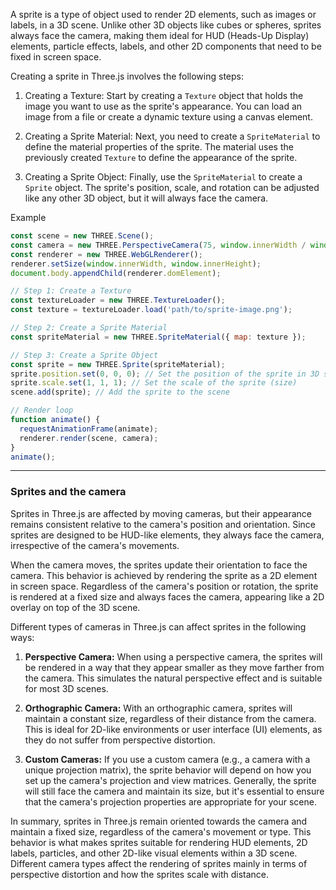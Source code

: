 A sprite is a type of object used to render 2D elements, such as images or labels, in a 3D scene. Unlike other 3D objects like cubes or spheres, sprites always face the camera, making them ideal for HUD (Heads-Up Display) elements, particle effects, labels, and other 2D components that need to be fixed in screen space.

Creating a sprite in Three.js involves the following steps:

1. Creating a Texture:
   Start by creating a `Texture` object that holds the image you want to use as the sprite's appearance. You can load an image from a file or create a dynamic texture using a canvas element.

2. Creating a Sprite Material:
   Next, you need to create a `SpriteMaterial` to define the material properties of the sprite. The material uses the previously created `Texture` to define the appearance of the sprite.

3. Creating a Sprite Object:
   Finally, use the `SpriteMaterial` to create a `Sprite` object. The sprite's position, scale, and rotation can be adjusted like any other 3D object, but it will always face the camera.

Example

```javascript
const scene = new THREE.Scene();
const camera = new THREE.PerspectiveCamera(75, window.innerWidth / window.innerHeight, 0.1, 1000);
const renderer = new THREE.WebGLRenderer();
renderer.setSize(window.innerWidth, window.innerHeight);
document.body.appendChild(renderer.domElement);

// Step 1: Create a Texture
const textureLoader = new THREE.TextureLoader();
const texture = textureLoader.load('path/to/sprite-image.png');

// Step 2: Create a Sprite Material
const spriteMaterial = new THREE.SpriteMaterial({ map: texture });

// Step 3: Create a Sprite Object
const sprite = new THREE.Sprite(spriteMaterial);
sprite.position.set(0, 0, 0); // Set the position of the sprite in 3D space
sprite.scale.set(1, 1, 1); // Set the scale of the sprite (size)
scene.add(sprite); // Add the sprite to the scene

// Render loop
function animate() {
  requestAnimationFrame(animate);
  renderer.render(scene, camera);
}
animate();
```

---

### Sprites and the camera

Sprites in Three.js are affected by moving cameras, but their appearance remains consistent relative to the camera's position and orientation. Since sprites are designed to be HUD-like elements, they always face the camera, irrespective of the camera's movements.

When the camera moves, the sprites update their orientation to face the camera. This behavior is achieved by rendering the sprite as a 2D element in screen space. Regardless of the camera's position or rotation, the sprite is rendered at a fixed size and always faces the camera, appearing like a 2D overlay on top of the 3D scene.

Different types of cameras in Three.js can affect sprites in the following ways:

1. **Perspective Camera:** When using a perspective camera, the sprites will be rendered in a way that they appear smaller as they move farther from the camera. This simulates the natural perspective effect and is suitable for most 3D scenes.

2. **Orthographic Camera:** With an orthographic camera, sprites will maintain a constant size, regardless of their distance from the camera. This is ideal for 2D-like environments or user interface (UI) elements, as they do not suffer from perspective distortion.

3. **Custom Cameras:** If you use a custom camera (e.g., a camera with a unique projection matrix), the sprite behavior will depend on how you set up the camera's projection and view matrices. Generally, the sprite will still face the camera and maintain its size, but it's essential to ensure that the camera's projection properties are appropriate for your scene.

In summary, sprites in Three.js remain oriented towards the camera and maintain a fixed size, regardless of the camera's movement or type. This behavior is what makes sprites suitable for rendering HUD elements, 2D labels, particles, and other 2D-like visual elements within a 3D scene. Different camera types affect the rendering of sprites mainly in terms of perspective distortion and how the sprites scale with distance.